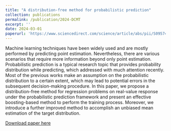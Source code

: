 ```yaml
---
title: "A distribution-free method for probabilistic prediction"
collection: publications
permalink: /publication/2024-DCMT
excerpt: ''
date: 2024-03-01
paperurl: 'https://www.sciencedirect.com/science/article/abs/pii/S0957417423018985'
---
```

Machine learning techniques have been widely used and are mostly performed by predicting point estimation. Nevertheless, there are various scenarios that require more information beyond only point estimation. Probabilistic prediction is a typical research topic that provides probability distribution while predicting, which addressed with much attention recently. Most of the previous works make an assumption on the probabilistic distribution to a certain extent, which may lead to potential errors in the subsequent decision-making procedure. In this paper, we propose a distribution-free method for regression problems on real-value response under the probabilistic prediction framework and present an effective boosting-based method to perform the training process. Moreover, we introduce a further improved method to accomplish an unbiased mean estimation of the target distribution.

[Download paper here](https://www.sciencedirect.com/science/article/abs/pii/S0957417423018985)
